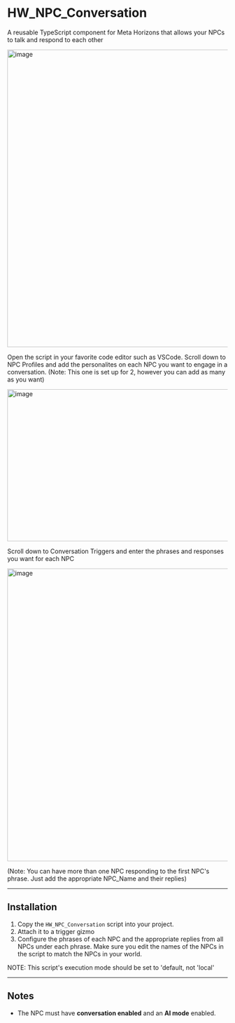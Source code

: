 # HW_NPC_Conversation
A reusable TypeScript component for Meta Horizons that allows your NPCs to talk and respond to each other

<img width="688" height="679" alt="image" src="https://github.com/user-attachments/assets/db281f2e-8862-4976-8e9a-996c4f02cefe" />

Open the script in your favorite code editor such as VSCode.
Scroll down to NPC Profiles and add the personalites on each NPC you want to engage in a conversation. 
(Note: This one is set up for 2, however you can add as many as you want)

<img width="684" height="347" alt="image" src="https://github.com/user-attachments/assets/cefe70d2-5ecb-48ab-b127-85c41a98587a" />

Scroll down to Conversation Triggers and enter the phrases and responses you want for each NPC

<img width="679" height="668" alt="image" src="https://github.com/user-attachments/assets/e6497b8b-54dd-4f25-89a6-fada17d7a076" />

(Note: You can have more than one NPC responding to the first NPC's phrase. Just add the appropriate NPC_Name and their replies)

---
## Installation

1. Copy the `HW_NPC_Conversation` script into your project.  
2. Attach it to a trigger gizmo
3. Configure the phrases of each NPC and the appropriate replies from all NPCs under each phrase. Make sure you edit the names of the NPCs in the
   script to match the NPCs in your world.

NOTE: This script's execution mode should be set to 'default, not 'local'

---
## Notes
- The NPC must have **conversation enabled** and an **AI mode** enabled.





